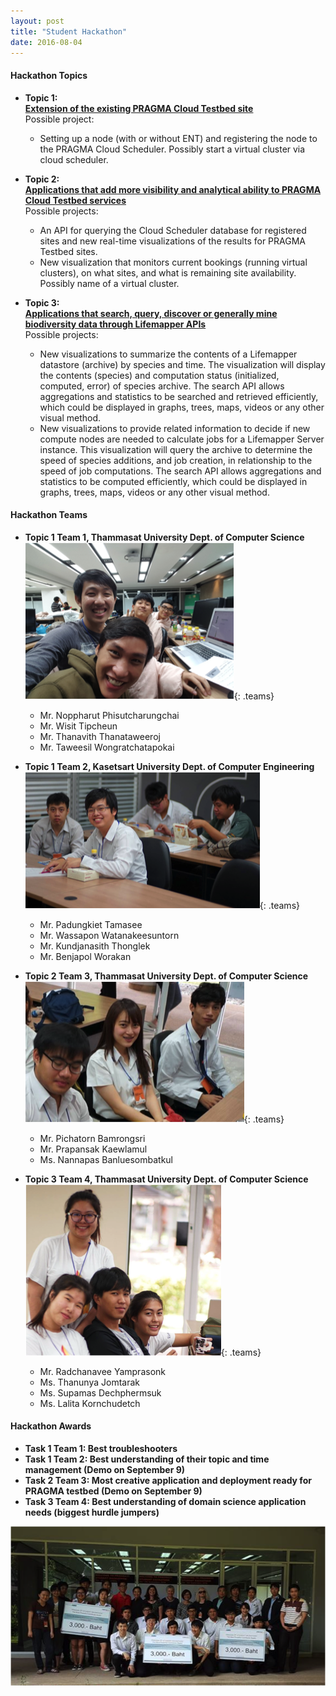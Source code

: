 ```yaml
---
layout: post
title: "Student Hackathon"
date: 2016-08-04
---
```


<div class="border">
  <h4>Hackathon Topics</h4>
</div>

* **Topic 1: <br>[Extension of the existing PRAGMA Cloud Testbed site][1]**
  <br>Possible project:
  * Setting up a node (with or without ENT) and registering the node to the PRAGMA Cloud
    Scheduler. Possibly start a virtual cluster via cloud scheduler. 

* **Topic 2: <br>[Applications that add more visibility and analytical ability to PRAGMA Cloud Testbed services][2]**
  <br>Possible projects:
  * An API for querying the Cloud Scheduler database for registered sites and new
    real-time visualizations of the results for PRAGMA Testbed sites.
  * New visualization that monitors current bookings (running virtual clusters),
    on what sites, and what is remaining site availability. Possibly name of a virtual cluster.

* **Topic 3: <br>[Applications that search, query, discover or generally mine
  biodiversity data through Lifemapper APIs][3]**
  <br>Possible projects:
  * New visualizations to summarize the contents of a Lifemapper datastore
    (archive) by species and time. The visualization will display the contents
    (species) and computation status (initialized, computed, error) of species
    archive. The search API allows aggregations and statistics to be searched
    and retrieved efficiently, which could be displayed in graphs, trees, maps,
    videos or any other visual method.     
  * New visualizations to provide related information to decide if new compute
    nodes  are needed to calculate jobs for a Lifemapper Server instance. This
    visualization will query the archive to determine the speed of species
    additions, and job creation, in relationship to the speed of job
    computations.  The search API allows aggregations and statistics to be
    computed efficiently, which could be displayed in graphs, trees, maps,
    videos or any other visual method.  

<p></p>

<div class="border">
  <h4>Hackathon Teams</h4>
</div>

* **Topic 1 Team 1, Thammasat University Dept. of Computer Science**
  ![Team 1 ](/images/pragma31/hackathon/team1.png){: .teams}
  * Mr. Noppharut Phisutcharungchai 
  * Mr. Wisit Tipcheun
  * Mr. Thanavith Thanataweeroj
  * Mr. Taweesil Wongratchatapokai

* **Topic 1 Team 2, Kasetsart University Dept. of Computer Engineering**
  ![Team 2 ](/images/pragma31/hackathon/team2.png){: .teams}
  * Mr. Padungkiet Tamasee 
  * Mr.  Wassapon Watanakeesuntorn
  * Mr. Kundjanasith Thonglek
  * Mr. Benjapol  Worakan

* **Topic 2 Team 3, Thammasat University Dept. of Computer Science**
  ![Team 3 ](/images/pragma31/hackathon/team3.png){: .teams}
  * Mr. Pichatorn Bamrongsri
  * Mr. Prapansak Kaewlamul 
  * Ms. Nannapas Banluesombatkul

* **Topic 3 Team 4, Thammasat University Dept. of Computer Science**
  ![Team 4 ](/images/pragma31/hackathon/team4.png){: .teams}
  * Mr. Radchanavee Yamprasonk
  * Ms. Thanunya  Jomtarak
  * Ms. Supamas  Dechphermsuk
  * Ms.  Lalita  Kornchudetch

<p></p>

<div class="border">
  <h4>Hackathon Awards</h4>
</div>

* **Task 1 Team 1: <span class="strongword">Best troubleshooters</span>**
* **Task 1 Team 2: <span class="strongword">Best understanding of their topic and time management (Demo on September 9)</span>**
* **Task 2 Team 3: <span class="strongword">Most creative application and deployment ready for PRAGMA testbed (Demo on September 9)</span>**
* **Task 3 Team 4: <span class="strongword">Best understanding of domain science application needs (biggest hurdle jumpers)</span>**

![Student Teams](/images/pragma31/hackathon/teams.png)



[1]: /hackathon-pragma31-topic1
[2]: /hackathon-pragma31-topic2
[3]: /hackathon-pragma31-topic3
